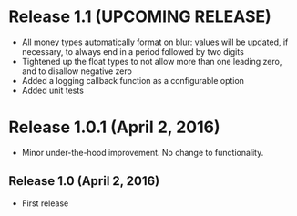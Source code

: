 # Release 1.1 (UPCOMING RELEASE)

* All money types automatically format on blur:  values will be updated, if necessary, to always end in a period followed by two digits
* Tightened up the float types to not allow more than one leading zero, and to disallow negative zero
* Added a logging callback function as a configurable option
* Added unit tests


# Release 1.0.1 (April 2, 2016)

* Minor under-the-hood improvement.  No change to functionality.


## Release 1.0 (April 2, 2016)

* First release

